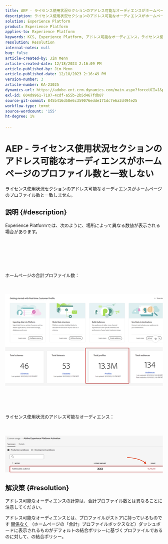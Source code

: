 ```yaml
---
title: AEP - ライセンス使用状況セクションのアドレス可能なオーディエンスがホームページのプロファイル数と一致しない
description: ライセンス使用状況セクションのアドレス可能なオーディエンスがホームページのプロファイル数と一致しない理由
solution: Experience Platform
product: Experience Platform
applies-to: Experience Platform
keywords: KCS, Experience Platform, アドレス可能なオーディエンス，ライセンス使用状況，使用権限，プロファイル数
resolution: Resolution
internal-notes: null
bug: false
article-created-by: Jim Menn
article-created-date: 12/18/2023 2:16:09 PM
article-published-by: Jim Menn
article-published-date: 12/18/2023 2:16:49 PM
version-number: 3
article-number: KA-23025
dynamics-url: https://adobe-ent.crm.dynamics.com/main.aspx?forceUCI=1&pagetype=entityrecord&etn=knowledgearticle&id=14baa5f8-af9d-ee11-be37-6045bd006268
exl-id: 604d9961-7107-4cdf-a55b-2b5d467fdb87
source-git-commit: 845b416d58e6c359076edde171dc7e6a3d494e25
workflow-type: tm+mt
source-wordcount: '155'
ht-degree: 1%

---
```


# AEP - ライセンス使用状況セクションのアドレス可能なオーディエンスがホームページのプロファイル数と一致しない


ライセンス使用状況セクションのアドレス可能なオーディエンスがホームページのプロファイル数と一致しません。

## 説明 {#description}

Experience Platformでは、次のように、場所によって異なる数値が表示される場合があります。<br><br> <br><br> <br><br> <br><br>ホームページの合計プロファイル数：<br><br> <br><br>![](assets/___15baa5f8-af9d-ee11-be37-6045bd006268___.png)<br><br> <br><br> <br><br>ライセンス使用状況のアドレス可能なオーディエンス：<br><br> <br><br>![](assets/___17baa5f8-af9d-ee11-be37-6045bd006268___.png)

## 解決策 {#resolution}


アドレス可能なオーディエンスの計算は、合計プロファイル数とは異なることに注意してください。

アドレス可能なオーディエンスとは、プロファイルがストアに持っているものです <u>関係なく</u> （ホームページの「合計」プロファイルボックスなど）ダッシュボードに表示されるものがデフォルトの結合ポリシーに基づくプロファイルであるのに対して、の結合ポリシー。
